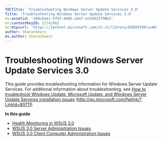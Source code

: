 ```yaml
---
TOCTitle: 'Troubleshooting Windows Server Update Services 3.0'
Title: 'Troubleshooting Windows Server Update Services 3.0'
ms:assetid: '208c8ae1-5f67-4b85-a347-ecb5823f90b3'
ms:contentKeyID: 21742962
ms:mtpsurl: 'https://technet.microsoft.com/it-it/library/Dd939799(v=WS.10)'
author: SharonSears
ms.author: SharonSears
---
```


Troubleshooting Windows Server Update Services 3.0
==================================================

This guide provides troubleshooting information for Windows Server Update Services. For additional information about troubleshooting, see [How to troubleshoot Windows Update, Microsoft Update, and Windows Server Update Services installation issues](http://go.microsoft.com/fwlink/?linkid=80711) (http://go.microsoft.com/fwlink/?LinkId=80711).

**In this guide**

-   [Health Monitoring in WSUS 3.0](https://technet.microsoft.com/7f2a52af-1738-4320-9066-e58fa904fc70)
-   [WSUS 3.0 Server Administration Issues](https://technet.microsoft.com/91735c6a-2860-4f68-aa29-f48ecfaa970a)
-   [WSUS 3.0 Client Computer Administration Issues](https://technet.microsoft.com/12e5a90c-a6b2-40b2-9d08-a65636ff10e9)
